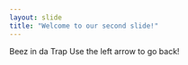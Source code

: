 ```yaml
---
layout: slide
title: "Welcome to our second slide!"
---
```

Beez in da Trap
Use the left arrow to go back!

